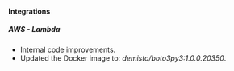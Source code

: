 
#### Integrations
##### AWS - Lambda
- Internal code improvements.
- Updated the Docker image to: *demisto/boto3py3:1.0.0.20350*.
